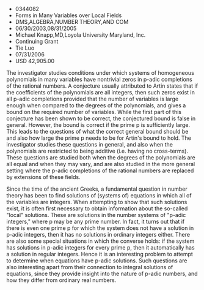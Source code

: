 
* 0344082
* Forms in Many Variables over Local Fields
* DMS,ALGEBRA,NUMBER THEORY,AND COM
* 06/30/2003,08/31/2005
* Michael Knapp,MD,Loyola University Maryland, Inc.
* Continuing Grant
* Tie Luo
* 07/31/2006
* USD 42,905.00

The investigator studies conditions under which systems of homogeneous
polynomials in many variables have nontrivial zeros in p-adic completions of the
rational numbers. A conjecture usually attributed to Artin states that if the
coefficients of the polynomials are all integers, then such zeros exist in all
p-adic completions provided that the number of variables is large enough when
compared to the degrees of the polynomials, and gives a bound on the required
number of variables. While the first part of this conjecture has been shown to
be correct, the conjectured bound is false in general. However, the bound is
correct if the prime p is sufficiently large. This leads to the questions of
what the correct general bound should be and also how large the prime p needs to
be for Artin's bound to hold. The investigator studies these questions in
general, and also when the polynomials are restricted to being additive (i.e.
having no cross-terms). These questions are studied both when the degrees of the
polynomials are all equal and when they may vary, and are also studied in the
more general setting where the p-adic completions of the rational numbers are
replaced by extensions of these fields.

Since the time of the ancient Greeks, a fundamental question in number theory
has been to find solutions of (systems of) equations in which all of the
variables are integers. When attempting to show that such solutions exist, it is
often first necessary to obtain information about the so-called "local"
solutions. These are solutions in the number systems of "p-adic integers," where
p may be any prime number. In fact, it turns out that if there is even one prime
p for which the system does not have a solution in p-adic integers, then it has
no solutions in ordinary integers either. There are also some special situations
in which the converse holds: if the system has solutions in p-adic integers for
every prime p, then it automatically has a solution in regular integers. Hence
it is an interesting problem to attempt to determine when equations have p-adic
solutions. Such questions are also interesting apart from their connection to
integral solutions of equations, since they provide insight into the nature of
p-adic numbers, and how they differ from ordinary real numbers.
